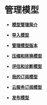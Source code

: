 # 管理模型<a name="modelarts_23_0051"></a>

-   **[模型管理简介](模型管理简介.md)**  

-   **[导入模型](导入模型.md)**  

-   **[管理模型版本](管理模型版本.md)**  

-   **[压缩和转换模型](压缩和转换模型.md)**  

-   **[评估和诊断模型](评估和诊断模型.md)**  

-   **[我的订阅模型](我的订阅模型.md)**  

-   **[云服务订阅模型](云服务订阅模型.md)**  

-   **[发布模型](发布模型.md)**  


